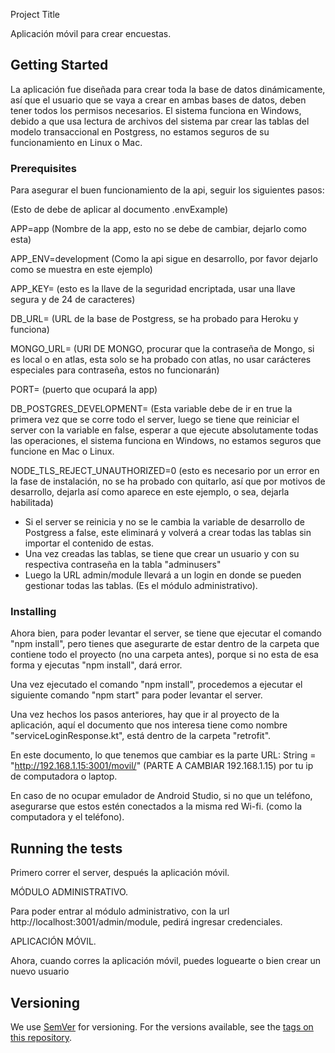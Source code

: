 Project Title

Aplicación móvil para crear encuestas.

## Getting Started

La aplicación fue diseñada para crear toda la base de datos dinámicamente, así que el usuario que se vaya a crear en ambas bases de datos, deben tener todos los permisos necesarios.
El sistema funciona en Windows, debido a que usa lectura de archivos del sistema par crear las tablas del modelo transaccional en Postgress, no estamos seguros de su funcionamiento 
en Linux o Mac.

### Prerequisites
Para asegurar el buen funcionamiento de la api, seguir los siguientes pasos:

(Esto de debe de aplicar al documento .envExample)

APP=app (Nombre de la app, esto no se debe de cambiar, dejarlo como esta)

APP_ENV=development (Como la api sigue en desarrollo, por favor dejarlo como se muestra en este ejemplo)

APP_KEY= (esto es la llave de la seguridad encriptada, usar una llave segura y de 24 de caracteres)

DB_URL= (URL de la base de Postgress, se ha probado para Heroku y funciona)

MONGO_URL= (URI DE MONGO, procurar que la contraseña de Mongo, si es local o en atlas, esta solo se ha probado con atlas, no usar carácteres especiales para contraseña, estos no funcionarán)

PORT= (puerto que ocupará la app)

DB_POSTGRES_DEVELOPMENT= (Esta variable debe de ir en true la primera vez que se corre todo el server, luego se tiene que reiniciar el server con la variable en false, 
esperar a que ejecute absolutamente todas las operaciones, el sistema funciona en Windows, no estamos seguros que funcione en Mac o Linux. 

NODE_TLS_REJECT_UNAUTHORIZED=0  (esto es necesario por un error en la fase de instalación, no se ha probado con quitarlo, así que por motivos de desarrollo, dejarla así como aparece
en este ejemplo, o sea, dejarla habilitada) 


- Si el server se reinicia y no se le cambia la variable de desarrollo de Postgress a false, este eliminará y volverá a crear todas las tablas sin importar el contenido de estas.
- Una vez creadas las tablas, se tiene que crear un usuario y con su respectiva contraseña en la tabla "adminusers"
- Luego la URL admin/module llevará a un login en donde se pueden gestionar todas las tablas. (Es el módulo administrativo).


### Installing

Ahora bien, para poder levantar el server, se tiene que ejecutar el comando "npm install", pero tienes que asegurarte de estar 
dentro de la carpeta que contiene todo el proyecto (no una carpeta antes), porque si no esta de esa forma y ejecutas "npm install", dará error.

Una vez ejecutado el comando "npm install", procedemos a ejecutar el siguiente comando "npm start" para poder levantar el server. 


Una vez hechos los pasos anteriores, hay que ir al proyecto de la aplicación, aquí el documento que nos interesa tiene como nombre
"serviceLoginResponse.kt", está dentro de la carpeta "retrofit".

En este documento, lo que tenemos que cambiar es la parte URL: String = "http://192.168.1.15:3001/movil/" (PARTE A CAMBIAR 192.168.1.15) por tu ip de computadora o laptop.

En caso de no ocupar emulador de Android Studio, si no que un teléfono, asegurarse que estos estén conectados a la misma red Wi-fi. 
(como la computadora y el teléfono).


## Running the tests

Primero correr el server, después la aplicación móvil.

MÓDULO ADMINISTRATIVO.

Para poder entrar al módulo administrativo, con la url http://localhost:3001/admin/module, pedirá ingresar credenciales.


APLICACIÓN MÓVIL.

Ahora, cuando corres la aplicación móvil, puedes loguearte o bien crear un nuevo usuario


## Versioning

We use [SemVer](http://semver.org/) for versioning. For the versions available, see the [tags on this repository](https://github.com/your/project/tags). 


